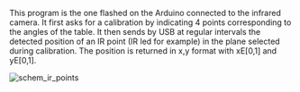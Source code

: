 This program is the one flashed on the Arduino connected to the infrared camera.
It first asks for a calibration by indicating 4 points corresponding to the angles of the table.
It then sends by USB at regular intervals the detected position of an IR point (IR led for example) in the plane selected during calibration. The position is returned in x,y format with xE[0,1] and yE[0,1].

![schem_ir_points](https://github.com/Twistixx/remo-lab/blob/main/images/proj_schem.PNG?raw=true)